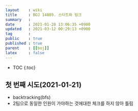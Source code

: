 ```yaml
---
layout    : wiki
title     : BOJ 14889. 스타트와 링크
summary   : 
date      : 2021-01-28 13:06:35 +0900
updated   : 2021-03-12 00:29:13 +0900
tag       : 
public    : true
published : true
parent    : [[boj]]
latex     : false
---
```

* TOC
{:toc}

## 첫 번째 시도(2021-01-21)
- backtracking(bfs)
- 2팀으로 동일한 인원이 가야하는 것에대한 체크를 하지 않아 틀림
